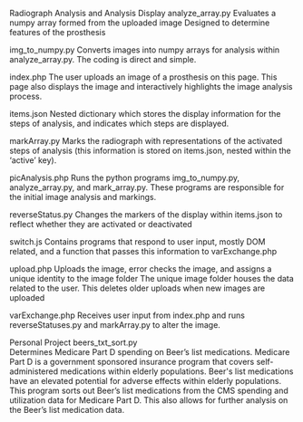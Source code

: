 Radiograph Analysis and Analysis Display
analyze_array.py
Evaluates a numpy array formed from the uploaded image
Designed to determine features of the prosthesis

img_to_numpy.py
Converts images into numpy arrays for analysis within analyze_array.py.
The coding is direct and simple.

index.php
The user uploads an image of a prosthesis on this page.
This page also displays the image and interactively highlights the image analysis process.

items.json
Nested dictionary which stores the display information for the steps of analysis, and indicates which steps are displayed.

markArray.py
Marks the radiograph with representations of the activated steps of analysis (this information is stored on items.json, nested within the ‘active’ key).

picAnalysis.php
Runs the python programs img_to_numpy.py, analyze_array.py, and mark_array.py. These programs are responsible for the initial image analysis and markings.

reverseStatus.py
Changes the markers of the display within items.json to reflect whether they are activated or deactivated

switch.js
Contains programs that respond to user input, mostly DOM related, and a function that passes this information to varExchange.php

upload.php
Uploads the image, error checks the image, and assigns a unique identity to the image folder
The unique image folder houses the data related to the user.
This deletes older uploads when new images are uploaded

varExchange.php
Receives user input from index.php and runs reverseStatuses.py and markArray.py to alter the image.


Personal Project
beers_txt_sort.py    
Determines Medicare Part D spending on Beer’s list medications. Medicare Part D is a government sponsored insurance program that covers self-administered medications within elderly populations. Beer's list medications have an elevated potential for adverse effects within elderly populations. This program sorts out Beer’s list medications from the CMS spending and utilization data for Medicare Part D. This also allows for further analysis on the Beer’s list medication data.

